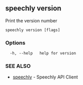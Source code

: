 ## speechly version

Print the version number

```
speechly version [flags]
```

### Options

```
  -h, --help   help for version
```

### SEE ALSO

* [speechly](speechly.md)	 - Speechly API Client

